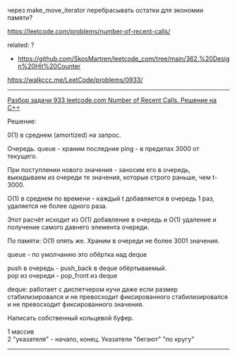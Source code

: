 через make_move_iterator перебрасывать остатки для экономии памяти?

https://leetcode.com/problems/number-of-recent-calls/

related: ? 
- https://github.com/SkosMartren/leetcode_com/tree/main/362.%20Design%20Hit%20Counter

https://walkccc.me/LeetCode/problems/0933/

__________

[Разбор задачи 933 leetcode.com Number of Recent Calls. Решение на C++](https://www.youtube.com/watch?v=iK2EnenuLG0)

Решение:

0(1) в среднем (amortized) на запрос.

Очередь. queue<int> - храним последние ping - в пределах 3000 от текущего.

При поступлении нового значения - заносим его в очередь, выкидываем из очереди те значения, которые строго раньше, чем t-3000.

O(1) в среднем по времени - каждый t добавляется в очередь 1 раз, удаляется не более одного раза.

Этот расчёт исходит из O(1) добавление в очередь и O(1) удаление и получение самого давнего элемента очереди.

По памяти: O(1) опять же. Храним в очереди не более 3001 значения.

queue<int> - по умолчанию это обёртка над deque<int>

push в очередь - push_back в deque обёртываемый.  
рор из очереди - рор_front из deque

deque: работает с диспетчером кучи даже если размер стабилизировался и не превосходит фиксированного 
стабилизировался и не превосходит фиксированного значения.

Написать собственный кольцевой буфер.

1 массив  
2 "указателя" - начало, конец. Указатели "бегают" "по кругу"


__________
